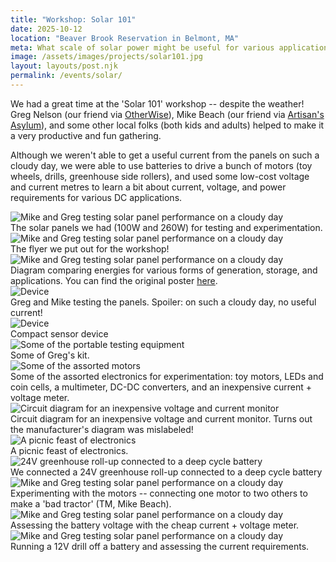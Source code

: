 ```yaml
---
title: "Workshop: Solar 101"
date: 2025-10-12
location: "Beaver Brook Reservation in Belmont, MA"
meta: What scale of solar power might be useful for various applications?
image: /assets/images/projects/solar101.jpg
layout: layouts/post.njk
permalink: /events/solar/
---
```


We had a great time at the 'Solar 101' workshop -- despite the weather! Greg Nelson (our friend via [OtherWise](https://otherwise.one/)), Mike Beach (our friend via [Artisan's Asylum](https://www.artisansasylum.com/)), and some other local folks (both kids and adults) helped to make it a very productive and fun gathering.

Although we weren't able to get a useful current from the panels on such a cloudy day, we were able to use batteries to drive a bunch of motors (toy wheels, drills, greenhouse side rollers), and used some low-cost voltage and current metres to learn a bit about current, voltage, and power requirements for various DC applications. 

<div class="float-figure float-left">
  <img src="/assets/images/solar/solar_panel_examples.jpeg" alt="Mike and Greg testing solar panel performance on a cloudy day">
  <div class="float-caption">The solar panels we had (100W and 260W) for testing and experimentation.</div>
</div>

<div class="float-figure float-left">
  <img src="/assets/images/solar/solar_workshop_ad.jpeg" alt="Mike and Greg testing solar panel performance on a cloudy day">
  <div class="float-caption">The flyer we put out for the workshop!</div>
</div>

<div class="float-figure float-left">
  <img src="/assets/images/solar/energies_compared.png" alt="Mike and Greg testing solar panel performance on a cloudy day">
  <div class="float-caption">Diagram comparing energies for various forms of generation, storage, and applications. You can find the original poster <a href="/assets/images/solar/energies_compared.png">here</a>. </div>
</div>

 <div class="float-figure float-right float-small">
    <img src="/assets/images/solar/solar_testing.jpg" alt="Device">
    <div class="float-caption">Greg and Mike testing the panels. Spoiler: on such a cloudy day, no useful current!</div>
  </div>
  
  <div class="float-figure float-right float-small">
    <img src="/assets/images/projects/solar101.jpg" alt="Device">
    <div class="float-caption">Compact sensor device</div>
  </div>
 

<div class="float-figure float-right">
  <img src="/assets/images/solar/new1/IMG_1349.jpg" alt="Some of the portable testing equipment">
  <div class="float-caption">Some of Greg's kit.</div>
</div>

 
<div class="float-figure float-right">
  <img src="/assets/images/solar/new1/IMG_1316.jpg" alt="Some of the assorted motors">
  <div class="float-caption">Some of the assorted electronics for experimentation:  toy motors, LEDs and coin cells, a multimeter, DC-DC converters, and an inexpensive current + voltage meter.</div>
</div>

<div class="float-figure float-left">
  <img src="/assets/images/solar/new1/IMG_1320.jpg" alt="Circuit diagram for an inexpensive voltage and current monitor">
  <div class="float-caption">Circuit diagram for an inexpensive voltage and current monitor. Turns out the manufacturer's diagram was mislabeled!</div>
</div>

<div class="float-figure float-right">
  <img src="/assets/images/solar/new1/IMG_1336.jpg" alt="A picnic feast of electronics">
  <div class="float-caption">A picnic feast of electronics.</div>
</div>

<div class="float-figure float-left">
  <img src="/assets/images/solar/new1/IMG_1341.jpg" alt="24V greenhouse roll-up connected to a deep cycle battery">
  <div class="float-caption">We connected a 24V greenhouse roll-up connected to a deep cycle battery</div>
</div>

<div class="float-figure float-left">
  <img src="/assets/images/solar/motors.jpg" alt="Mike and Greg testing solar panel performance on a cloudy day">
  <div class="float-caption">Experimenting with the motors -- connecting one motor to two others to make a 'bad tractor' (TM, Mike Beach).</div>
</div>

<div class="float-figure float-left">
  <img src="/assets/images/solar/current_voltage.jpg" alt="Mike and Greg testing solar panel performance on a cloudy day">
  <div class="float-caption">Assessing the battery voltage with the cheap current + voltage meter.</div>
</div>

<div class="float-figure float-left">
  <img src="/assets/images/solar/drill.jpg" alt="Mike and Greg testing solar panel performance on a cloudy day">
  <div class="float-caption">Running a 12V drill off a battery and assessing the current requirements.</div>
</div>





